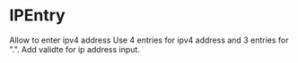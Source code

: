 # IPEntry
Allow to enter ipv4 address
Use 4 entries for ipv4 address and 3 entries for ".".
Add validte for ip address input. 
